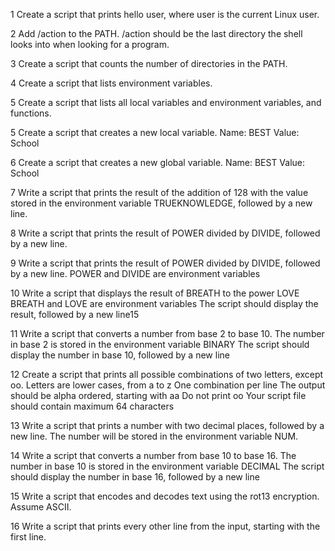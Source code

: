 1	Create a script that prints hello user, where user is the current Linux user.

2	Add /action to the PATH. /action should be the last directory the shell looks into when looking for a program.

3	Create a script that counts the number of directories in the PATH.

4	Create a script that lists environment variables.

5	Create a script that lists all local variables and environment variables, and functions.

5	Create a script that creates a new local variable.
		Name: BEST
		Value: School

6	Create a script that creates a new global variable.
		Name: BEST
		Value: School
		
7	Write a script that prints the result of the addition of 128 with the value stored in the environment variable TRUEKNOWLEDGE, followed by a new line.

8	Write a script that prints the result of POWER divided by DIVIDE, followed by a new line.

9	Write a script that prints the result of POWER divided by DIVIDE, followed by a new line.
		POWER and DIVIDE are environment variables

10	Write a script that displays the result of BREATH to the power LOVE
		BREATH and LOVE are environment variables
		The script should display the result, followed by a new line15
		
11	Write a script that converts a number from base 2 to base 10.
		The number in base 2 is stored in the environment variable BINARY
		The script should display the number in base 10, followed by a new line
		
12	Create a script that prints all possible combinations of two letters, except oo.
		Letters are lower cases, from a to z
		One combination per line
		The output should be alpha ordered, starting with aa
		Do not print oo
		Your script file should contain maximum 64 characters
		
13	Write a script that prints a number with two decimal places, followed by a new line.
		The number will be stored in the environment variable NUM.
		
14	Write a script that converts a number from base 10 to base 16.
		The number in base 10 is stored in the environment variable DECIMAL
		The script should display the number in base 16, followed by a new line
		
15	Write a script that encodes and decodes text using the rot13 encryption. Assume ASCII.

16	Write a script that prints every other line from the input, starting with the first line.
